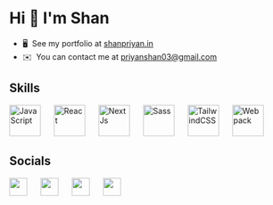 # Hi 👋 I'm Shan

- 🖥️  See my portfolio at [shanpriyan.in](http://shanpriyan.in/)
- ✉️  You can contact me at [priyanshan03@gmail.com](mailto:priyanshan03@gmail.com)


## Skills
<p align="left">
  <a href="https://developer.mozilla.org/en-US/docs/Web/JavaScript" target="_blank" rel="noreferrer"><img src="https://raw.githubusercontent.com/danielcranney/readme-generator/main/public/icons/skills/javascript-colored.svg" width="56" height="56" alt="JavaScript" style="padding-right:20px;"/></a>
  <a href="https://reactjs.org/" target="_blank" rel="noreferrer"><img src="https://raw.githubusercontent.com/danielcranney/readme-generator/main/public/icons/skills/react-colored.svg" width="56" height="56" alt="React" style="padding-right:20px;"/></a>
  <a href="https://nextjs.org/docs" target="_blank" rel="noreferrer"><img src="https://raw.githubusercontent.com/danielcranney/readme-generator/main/public/icons/skills/nextjs-colored.svg" width="56" height="56" alt="NextJs" style="padding-right:20px;"/></a>
  <a href="https://sass-lang.com/" target="_blank" rel="noreferrer"><img src="https://raw.githubusercontent.com/danielcranney/readme-generator/main/public/icons/skills/sass-colored.svg" width="56" height="56" alt="Sass" style="padding-right:20px;"/></a>
  <a href="https://tailwindcss.com/" target="_blank" rel="noreferrer"><img src="https://raw.githubusercontent.com/danielcranney/readme-generator/main/public/icons/skills/tailwindcss-colored.svg" width="56" height="56" alt="TailwindCSS" style="padding-right:20px;"/></a>
  <a href="https://webpack.js.org/" target="_blank" rel="noreferrer"><img src="https://raw.githubusercontent.com/danielcranney/readme-generator/main/public/icons/skills/webpack-colored.svg" width="56" height="56" alt="Webpack" /></a>
</p>


## Socials

<p align="left">
  <a href="https://www.github.com/shanpriyan" target="_blank" rel="noreferrer" style="padding-right:20px;"><img src="https://raw.githubusercontent.com/danielcranney/readme-generator/main/public/icons/socials/github.svg" width="32" height="32" /></a>
  <a href="https://www.linkedin.com/in/shanmughapriyan-s" target="_blank" rel="noreferrer"style="padding-right:20px;"><img src="https://raw.githubusercontent.com/danielcranney/readme-generator/main/public/icons/socials/linkedin.svg" width="32" height="32" /></a>
  <a href="https://www.stackoverflow.com/users/17948948" target="_blank" rel="noreferrer" style="padding-right:20px;"><img src="https://raw.githubusercontent.com/danielcranney/readme-generator/main/public/icons/socials/stackoverflow.svg" width="32" height="32" /></a>
  <a href="https://www.twitter.com/_shanpriyan" target="_blank" rel="noreferrer" ><img src="https://raw.githubusercontent.com/danielcranney/readme-generator/main/public/icons/socials/twitter.svg" width="32" height="32" /></a>
</p>
